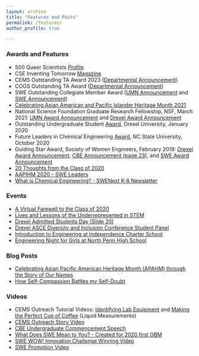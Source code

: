 ```yaml
---
layout: archive
title: "Features and Posts"
permalink: /features/
author_profile: true

---
```


### Awards and Features
* 500 Queer Scientists [Profile](https://500queerscientists.com/kristine-loh/)
* CSE Inventing Tomorrow [Magazine](https://cse.umn.edu/college/sustainable-materials)
* CEMS Outstanding TA Award 2023 ([Departmental Announcement](https://cse.umn.edu/cems/news/cems-graduate-students-honored-outstanding-teaching-assistant-ta-awards-1))
* COGS Outstanding TA Award ([Departmental Announcement](https://cse.umn.edu/cems/news/kristine-loh-receives-spring-2023-council-graduate-students-outstanding-teaching))
* SWE Outstanding Collegiate Member Award ([UMN Announcement](https://cse.umn.edu/cems/news/cems-graduate-student-kristine-loh-wins-swe-outstanding-collegiate-member-award) and [SWE Announcement](https://alltogether.swe.org/2021/09/swe-announces-the-recipients-of-its-annual-awards-program/))
* [Celebrating Asian American and Pacific Islander Heritage Month 2021](https://alltogether.swe.org/2021/04/asian-american-and-pacific-islanders/)
* National Science Foundation Graduate Research Fellowship, NSF, March 2021: [UMN Award Announcement](https://www.cems.umn.edu/news/cems-students-and-alumni-receive-nsf-graduate-re-1) and [Drexel Award Announcement](https://drexel.edu/pennoni/urep/News/2021/April/2021%20NSF%20GRFP%20Honorees/)
* Outstanding Undergraduate Student [Award](https://drexel.edu/engineering/news-events/news/archive/2020/January/college-award-recipients-announced/), Drexel University,  January 2020 
* Future Leaders in Chemical Engineering [Award](https://www.cbe.ncsu.edu/research/future-leaders-in-chemical-engineering/meet-the-awardees/), NC State University, October 2020 
* Guiding Star Award, Society of Women Engineers, February 2019: [Drexel Award Announcement](https://drexel.edu/engineering/news-events/news/archive/2019/January/loh-swe/), [CBE Announcement (page 23)](https://issuu.com/drexelengineering/docs/02278-19-drexel.coe.2019.cbe.annual.deans.report-v), and [SWE Award Announcement](https://alltogether.swe.org/2018/07/swe-announces-we-local-awards-for-fy19/)
* [20 Thoughts from the Class of 2020](https://drexel.edu/now/archive/2020/June/20-Thoughts-From-the-Drexel-University-Class-of-2020/)<br/>
* [AAPIHM 2020 - SWE Leaders](https://alltogether.swe.org/2020/05/asian-pacific-american-heritage-month-highlighting-asian-american-engineers-pt-2/)
* [What is Chemical Engineering? - SWENext K-8 Newsletter](https://swe.org/wp-content/uploads/2020/01/SWENext-Newsletter-K-8-Oct-2019.pdf)<br/>

### Events
* [A Virtual Farewell to the Class of 2020](https://drexel.edu/engineering/news-events/news/archive/2020/June/a-virtual-farewell-to-the-class-of-2020/)
* [Lives and Lessons of the Underrepresented in STEM](https://drexel.edu/engineering/news-events/news/archive/2018/November/swe-forum-addresses-challenges-of-underrepresented/)
* [Drexel Admitted Students Day (Slide 20)](https://drexel.edu/~/media/Files/undergrad/moment/college-presentations/Engineering%20-%20ASD%20Presentation.ashx?la=en)
* [Drexel ASCE Diversity and Inclusion Conference Student Panel](https://drexel.edu/engineering/news-events/news/archive/2019/May/asce-hosts-conference-on-diversity-and-inclusion/)
* [Introduction to Engineering at Independence Charter School](https://www.thetriangle.org/news/society-woman-engineers-promotes-stem-education/)
* [Engineering Night for Girls at North Penn High School](https://www.pressreader.com/usa/the-reporter-lansdale-pa/20170210/281483571128287)

### Blog Posts
* [Celebrating Asian Pacific American Heritage Month (APAHM) through the Story of Our Names](https://alltogether.swe.org/2023/05/celebrating-asian-pacific-american-heritage-month-apahm-through-the-story-of-our-names/)
* [How Self-Compassion Battles my Self-Doubt](https://swedrexelwellness.health.blog/2020/01/05/how-self-compassion-battles-my-self-doubt/)

### Videos
* CEMS Outreach Tutorial Videos: [Identifying Lab Equipment](https://www.youtube.com/watch?v=YgpZVd-FSOc) and [Making the Perfect Cup of Coffee](https://www.youtube.com/watch?v=IlX2G2jNcFw) (Liquid Measurements)
* [CEMS Outreach Story Video](https://youtu.be/Xb5C0wtA7As)
* [CBE Undergraduate Commencement Speech](https://youtu.be/lL7TVMViHL8?t=800)<br/>
* [What Does SWE Mean to You? - Created for 2020 first GBM](https://www.youtube.com/watch?v=QuKjWY_E-aU)
* [SWE WOW! Innovation Challenge Winning Video](https://www.youtube.com/watch?v=DK7Y79tMSaY)
* [SWE Promotion Video](https://vimeo.com/188704663/7d181c9027?fbclid=IwAR2I2wN4UnLOom5PSHXNCaDmQnkkM7dh2C_wN2mjDszmlNMRgyVdbOPTknM)
